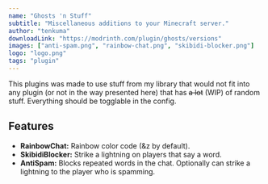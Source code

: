 ```yaml
---
name: "Ghosts 'n Stuff"
subtitle: "Miscellaneous additions to your Minecraft server."
author: "tenkuma"
downloadLink: "https://modrinth.com/plugin/ghosts/versions"
images: ["anti-spam.png", "rainbow-chat.png", "skibidi-blocker.png"]
logo: "logo.png"
tags: "plugin"
---
```


This plugins was made to use stuff from my library that would not fit into any plugin (or not in the way presented here) that has ~~a lot~~ (WIP) of random stuff. Everything should be togglable in the config.

## Features
- **RainbowChat:** Rainbow color code (&z by default).
- **SkibidiBlocker:** Strike a lightning on players that say a word.
- **AntiSpam:** Blocks repeated words in the chat. Optionally can strike a lightning to the player who is spamming.
